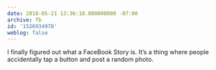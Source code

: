 ```yaml
---
date: 2018-05-21 13:36:18.000000000 -07:00
archive: fb
id: '1526934978'
weblog: false
---
```


I finally figured out what a FaceBook Story is. It’s a thing where people accidentally tap a button and post a random photo.
